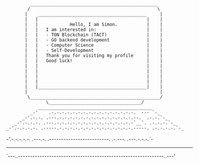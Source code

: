              ________________________________________________
            /                                                \
           |    _________________________________________     |
           |   |                                         |    |
           |   |            Hello, I am Simon.           |    |
           |   |   I am interested in:                   |    |
           |   |   - TON Blockchain (TACT)               |    |
           |   |   - GO backend development              |    |
           |   |   - Computer Science                    |    |
           |   |   - Self-Development                    |    |
           |   |   Thank you for visiting my profile     |    |
           |   |   Good luck!                            |    |
           |   |                                         |    |
           |   |                                         |    |
           |   |                                         |    |
           |   |                                         |    |
           |   |_________________________________________|    |
           |                                                  |
            \_________________________________________________/
                   \___________________________________/
                ___________________________________________
             _-'    .-.-.-.-.-.-.-.-.-.-.-.-.-.-.-.-.  --- `-_
          _-'.-.-. .---.-.-.-.-.-.-.-.-.-.-.-.-.-.-.--.  .-.-.`-_
       _-'.-.-.-. .---.-.-.-.-.-.-.-.-.-.-.-.-.-.-.-`__`. .-.-.-.`-_
    _-'.-.-.-.-. .-----.-.-.-.-.-.-.-.-.-.-.-.-.-.-.-----. .-.-.-.-.`-_
 _-'.-.-.-.-.-. .---.-. .-------------------------. .-.---. .---.-.-.-.`-_
------ -------------------------------------------------------------- -----
`---._.-------------------------------------------------------------._.---'
